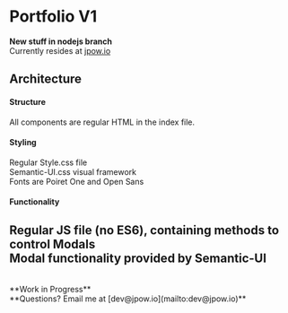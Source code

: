 # Portfolio V1	
**New stuff in nodejs branch**
<br/>
Currently resides at [jpow.io](http://www.jpow.io/)

## Architecture

#### Structure 
All components are regular HTML in the index file.

#### Styling
Regular Style.css file
<br/>
Semantic-UI.css visual framework
<br/>
Fonts are Poiret One and Open Sans   

#### Functionality
Regular JS file (no ES6), containing methods to control Modals
<br/>
Modal functionality provided by Semantic-UI
<br/>
---
<br/>
**Work in Progress**
<br/>
**Questions? Email me at [dev@jpow.io](mailto:dev@jpow.io)**

